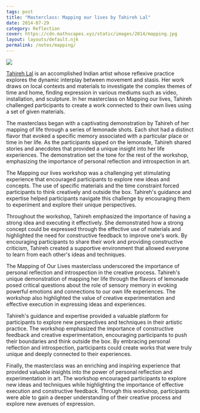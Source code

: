```yaml
---
tags: post
title: "Masterclass: Mapping our lives by Tahireh Lal"
date: 2014-07-29
category: Reflection
cover: https://cdn.mathscapes.xyz/static/images/2014/mapping.jpg
layout: layouts/default.njk
permalink: /notes/mapping/
--- 
```


<img src="https://cdn.mathscapes.xyz/static/images/2014/mapping.jpg"/>

[Tahireh Lal](http://tahireh.com) is an accomplished Indian artist whose reflexive practice explores the dynamic interplay between movement and stasis. Her work draws on local contexts and materials to investigate the complex themes of time and home, finding expression in various mediums such as video, installation, and sculpture. In her masterclass on Mapping our lives, Tahireh challenged participants to create a work connected to their own lives using a set of given materials.

The masterclass began with a captivating demonstration by Tahireh of her mapping of life through a series of lemonade shots. Each shot had a distinct flavor that evoked a specific memory associated with a particular place or time in her life. As the participants sipped on the lemonade, Tahireh shared stories and anecdotes that provided a unique insight into her life experiences. The demonstration set the tone for the rest of the workshop, emphasizing the importance of personal reflection and introspection in art.

The Mapping our lives workshop was a challenging yet stimulating experience that encouraged participants to explore new ideas and concepts. The use of specific materials and the time constraint forced participants to think creatively and outside the box. Tahireh's guidance and expertise helped participants navigate this challenge by encouraging them to experiment and explore their unique perspectives.

Throughout the workshop, Tahireh emphasized the importance of having a strong idea and executing it effectively. She demonstrated how a strong concept could be expressed through the effective use of materials and highlighted the need for constructive feedback to improve one's work. By encouraging participants to share their work and providing constructive criticism, Tahireh created a supportive environment that allowed everyone to learn from each other's ideas and techniques.

The Mapping of Our Lives masterclass underscored the importance of personal reflection and introspection in the creative process. Tahireh's unique demonstration of mapping her life through the flavors of lemonade posed critical questions about the role of sensory memory in evoking powerful emotions and connections to our own life experiences. The workshop also highlighted the value of creative experimentation and effective execution in expressing ideas and experiences.

Tahireh's guidance and expertise provided a valuable platform for participants to explore new perspectives and techniques in their artistic practice. The workshop emphasized the importance of constructive feedback and creative experimentation, encouraging participants to push their boundaries and think outside the box. By embracing personal reflection and introspection, participants could create works that were truly unique and deeply connected to their experiences.

Finally, the masterclass was an enriching and inspiring experience that provided valuable insights into the power of personal reflection and experimentation in art. The workshop encouraged participants to explore new ideas and techniques while highlighting the importance of effective execution and constructive feedback. Through this workshop, participants were able to gain a deeper understanding of their creative process and explore new avenues of expression.